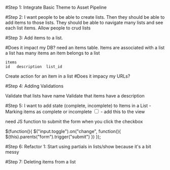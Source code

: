 #Step 1: Integrate Basic Theme to Asset Pipeline

#Step 2: I want people to be able to create lists. Then they should be able to add items to those lists. They should be able to navigate many lists and see each list items. Allow people to crud lists

#Step 3: Add items to a list.

  #Does it impact my DB? need an items table. Items are associated with a list
    a list has many items
    an item belongs to a list

    items
    id   description  list_id
  Create action for an item in a list
  #Does it impacy my URLs?

#Step 4: Adding Validations

Validate that lists have name
Validate that items have a description

#Step 5: I want to add state (complete, incomplete) to Items in a List
  -Marking items as complete or incomplete
  <input class="toggle" type="checkbox">  - add this to the view

  need JS function to submit the form when you click the checkbox

  $(function(){
    $("input.toggle").on("change", function(){
      $(this).parents("form").trigger("submit")
      })
    });

#Step 6: Refactor 1: Start using partials in lists/show because it's a bit messy

#Step 7: Deleting items from a list
